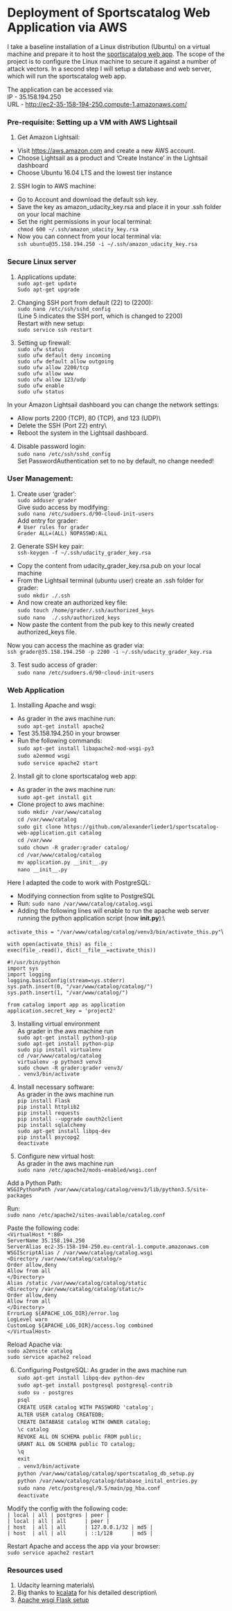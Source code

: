 # Deployment of Sportscatalog Web Application via AWS
I take a baseline installation of a Linux distribution (Ubuntu) on a virtual machine and prepare it to host the [sportscatalog web app](https://github.com/alexanderlieder1/sportscatalog-web-application). The scope of the project is to configure the Linux machine to secure it against a number of attack vectors. In a second step I will setup a database and web server, which will run the sportscatalog web app.

The application can be accessed via:\
IP - 35.158.194.250\
URL - http://ec2-35-158-194-250.compute-1.amazonaws.com/

### Pre-requisite: Setting up a VM with AWS Lightsail
1) Get Amazon Lightsail:
- Visit https://aws.amazon.com and create a new AWS account.
- Choose Lightsail as a product and ‘Create Instance’ in the Lightsail dashboard
- Choose Ubuntu 16.04 LTS and the lowest tier instance

2) SSH login to AWS machine:
- Go to Account and download the default ssh key.
- Save the key as amazon_udacity_key.rsa and place it in your .ssh folder on your local machine
- Set the right permissions in your local terminal:\
`chmod 600 ~/.ssh/amazon_udacity_key.rsa`
- Now you can connect from your local terminal via:\
`ssh ubuntu@35.158.194.250 -i ~/.ssh/amazon_udacity_key.rsa`

### Secure Linux server
1) Applications update:\
`sudo apt-get update`\
`Sudo apt-get upgrade`

2) Changing SSH port from default (22) to (2200):\
`sudo nano /etc/ssh/sshd_config`\
(Line 5 indicates the SSH port, which is changed to 2200)\
Restart with new setup:\
`sudo service ssh restart`

3) Setting up firewall:\
`sudo ufw status`\
`sudo ufw default deny incoming`\
`sudo ufw default allow outgoing`\
`sudo ufw allow 2200/tcp`\
`sudo ufw allow www`\
`sudo ufw allow 123/udp`\
`sudo ufw enable`\
`sudo ufw status`

In your Amazon Lightsail dashboard you can change the network settings:
- Allow ports 2200 (TCP), 80 (TCP), and 123 (UDP)\
- Delete the SSH (Port 22) entry\
- Reboot the system in the Lightsail dashboard.

4) Disable password login:\
`sudo nano /etc/ssh/sshd_config`\
Set PasswordAuthentication set to no by default, no change needed!

### User Management:
1) Create user ‘grader’:\
`sudo adduser grader`\
Give sudo access by modifying:\
`sudo nano /etc/sudoers.d/90-cloud-init-users`\
Add entry for grader:\
`# User rules for grader`\
`Grader ALL=(ALL) NOPASSWD:ALL`

2) Generate SSH key pair:\
`ssh-keygen -f ~/.ssh/udacity_grader_key.rsa`

- Copy the content from udacity_grader_key.rsa.pub on your local machine
- From the Lightsail terminal (ubuntu user) create an .ssh folder for grader:\
`sudo mkdir ./.ssh`
- And now create an authorized key file:\
`sudo touch /home/grader/.ssh/authorized_keys`\
`sudo nano  ./.ssh/authorized_keys`
- Now paste the content from the pub key to this newly created authorized_keys file.

Now you can access the machine as grader via:\
`ssh grader@35.158.194.250 -p 2200 -i ~/.ssh/udacity_grader_key.rsa`

3) Test sudo access of grader:\
`sudo nano /etc/sudoers.d/90-cloud-init-users`

### Web Application
1) Installing Apache and wsgi:
- As grader in the aws machine run:\
`sudo apt-get install apache2`
- Test 35.158.194.250 in your browser
-	Run the following commands:\
`sudo apt-get install libapache2-mod-wsgi-py3`\
`sudo a2enmod wsgi`\
`sudo service apache2 start`

2) Install git to clone sportscatalog web app:
- As grader in the aws machine run:\
`sudo apt-get install git`
- Clone project to aws machine:\
`sudo mkdir /var/www/catalog`\
`cd /var/www/catalog`\
`sudo git clone https://github.com/alexanderlieder1/sportscatalog-web-application.git catalog`\
`cd /var/www`\
`sudo chown -R grader:grader catalog/`\
`cd /var/www/catalog/catalog`\
`mv application.py __init__.py`\
`nano __init__.py`

Here I adapted the code to work with PostgreSQL:
- Modifying connection from sqlite to PostgreSQL
- Run:
`sudo nano /var/www/catalog/catalog.wsgi`
- Adding the following lines will enable to run the apache web server running the python application script (now **__init__.py**):\

`activate_this = "/var/www/catalog/catalog/venv3/bin/activate_this.py"`\

`with open(activate_this) as file_:`\
`exec(file_.read(), dict(__file__=activate_this))`

`#!/usr/bin/python`\
`import sys`\
`import logging`\
`logging.basicConfig(stream=sys.stderr)`\
`sys.path.insert(0, "/var/www/catalog/catalog/")`\
`sys.path.insert(1, "/var/www/catalog/")`

`from catalog import app as application`\
`application.secret_key = 'project2'`

3) Installing virtual environment\
As grader in the aws machine run\
`sudo apt-get install python3-pip`\
`sudo apt-get install python-pip`\
`sudo pip install virtualenv`\
`cd /var/www/catalog/catalog`\
`virtualenv -p python3 venv3`\
`sudo chown -R grader:grader venv3/`\
`. venv3/bin/activate`

4) Install necessary software:\
As grader in the aws machine run\
`pip install Flask`\
`pip install httplib2`\
`pip install requests`\
`pip install --upgrade oauth2client`\
`pip install sqlalchemy`\
`sudo apt-get install libpq-dev`\
`pip install psycopg2`\
`deactivate`

5) Configure new virtual host:\
As grader in the aws machine run\
`sudo nano /etc/apache2/mods-enabled/wsgi.conf`

Add a Python Path:\
`WSGIPythonPath /var/www/catalog/catalog/venv3/lib/python3.5/site-packages`

Run:\
`sudo nano /etc/apache2/sites-available/catalog.conf`

Paste the following code:\
`<VirtualHost *:80>`\
    `ServerName 35.158.194.250`\
  `ServerAlias ec2-35-158-194-250.eu-central-1.compute.amazonaws.com`\
    `WSGIScriptAlias / /var/www/catalog/catalog.wsgi`\
    `<Directory /var/www/catalog/catalog/>`\
    	`Order allow,deny`\
  	  `Allow from all`\
    `</Directory>`\
    `Alias /static /var/www/catalog/catalog/static`\
    `<Directory /var/www/catalog/catalog/static/>`\
  	  `Order allow,deny`\
  	  `Allow from all`\
    `</Directory>`\
    `ErrorLog ${APACHE_LOG_DIR}/error.log`\
    `LogLevel warn`\
    `CustomLog ${APACHE_LOG_DIR}/access.log combined`\
`</VirtualHost>`

Reload Apache via:\
`sudo a2ensite catalog`\
`sudo service apache2 reload`

6) Configuring PostgreSQL:
As grader in the aws machine run\
`sudo apt-get install libpq-dev python-dev`\
`sudo apt-get install postgresql postgresql-contrib`\
`sudo su - postgres`\
`psql`\
`CREATE USER catalog WITH PASSWORD 'catalog';`\
`ALTER USER catalog CREATEDB;`\
`CREATE DATABASE catalog WITH OWNER catalog;`\
`\c catalog`\
`REVOKE ALL ON SCHEMA public FROM public;`\
`GRANT ALL ON SCHEMA public TO catalog;`\
`\q`\
`exit`\
`. venv3/bin/activate`\
`python /var/www/catalog/catalog/sportscatalog_db_setup.py`\
`python /var/www/catalog/catalog/database_inital_entries.py`\
`sudo nano /etc/postgresql/9.5/main/pg_hba.conf`\
`deactivate`

Modify the config with the following code:\
`| local | all | postgres | peer |`\
`| local | all | all      | peer |`\
`| host  | all | all      | 127.0.0.1/32 | md5 |`\
`| host  | all | all      | ::1/128      | md5 |`

Restart Apache and access the app via your browser:\
`sudo service apache2 restart`

### Resources used
1) Udacity learning materials\
2) Big thanks to [kcalata](https://github.com/kcalata/Linux-Server-Configuration) for his detailed description\
3) [Apache wsgi Flask setup](https://www.bogotobogo.com/python/Flask/Python_Flask_HelloWorld_App_with_Apache_WSGI_Ubuntu14.php)
